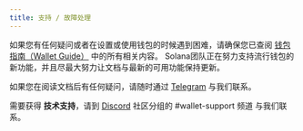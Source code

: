 ```yaml
---
title: 支持 / 故障处理
---
```


如果您有任何疑问或者在设置或使用钱包的时候遇到困难，请确保您已查阅 [钱包指南（Wallet Guide）](paper-wallet.md) 中的所有相关内容。 Solana团队正在努力支持流行钱包的新功能，并且尽最大努力让文档与最新的可用功能保持更新。

如果您在阅读文档后有任何疑问，请随时通过 [Telegram](https://t.me/solanaio) 与我们联系。

需要获得 **技术支持**，请到 [Discord](https://discordapp.com/invite/pquxPsq) 社区分组的 #wallet-support 频道 与我们联系。
